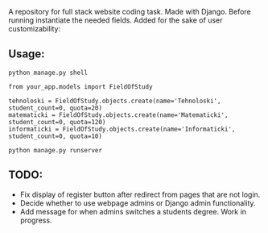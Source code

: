 A repository for full stack website coding task. Made with Django.
Before running instantiate the needed fields. Added for the sake of user customizability:
 
## Usage:
```
python manage.py shell
```

 ``` 
from your_app.models import FieldOfStudy

tehnoloski = FieldOfStudy.objects.create(name='Tehnoloski', student_count=0, quota=20)
matematicki = FieldOfStudy.objects.create(name='Matematicki', student_count=0, quota=120)
informaticki = FieldOfStudy.objects.create(name='Informaticki', student_count=0, quota=10)
 ```
```
python manage.py runserver
```
## TODO:
* Fix display of register button after redirect from pages that are not login.
* Decide whether to use webpage admins or Django admin functionality.
* Add message for when admins switches a students degree.
Work in progress.
